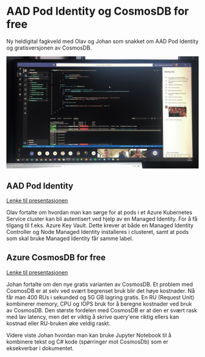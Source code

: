 # AAD Pod Identity og CosmosDB for free 

Ny heldigital fagkveld med Olav og Johan som snakket om AAD Pod Identity og gratisversjonen av CosmosDB.

![Fagkveld](https://github.com/novanet/fagkvelder/blob/master/docs/20200415/content/fagkveld150420.jpg)

## AAD Pod Identity

[Lenke til presentasjonen](https://github.com/novanet/fagkvelder/tree/master/docs/20200415/content/AADPodIdentity.pdf)

Olav fortalte om hvordan man kan sørge for at pods i et Azure Kubernetes Service cluster kan bli autentisert ved hjelp av en Managed Identity. For å få tilgang til f.eks. Azure Key Vault. Dette krever at både en Managed Identity Controller og Node Managed Identity installeres i clusteret, samt at pods som skal bruke Managed Identity får samme label.

## Azure CosmosDB for free

[Lenke til presentasjonen](https://github.com/novanet/fagkvelder/tree/master/docs/20200415/content/CosmosDB4Free.pdf)

Johan fortalte om den nye gratis varianten av CosmosDB. Et problem med CosmosDB er at selv ved svært begrenset bruk blir det høye kostnader. Nå får man 400 RUs i sekunded og 5G GB lagring gratis. En RU (Request Unit) kombinerer memory, CPU og IOPS bruk for å beregne kostnader ved bruk av CosmosDB. Den største fordelen med CosmosDB er at den er svært rask med lav latency, men det er viktig å skrive query'ene riktig ellers kan kostnad eller RU-bruken øke veldig raskt.

Videre viste Johan hvordan man kan bruke Jupyter Notebook til å kombinere tekst og C# kode (spørringer mot CosmosDb) som er eksekverbar i dokumentet.
